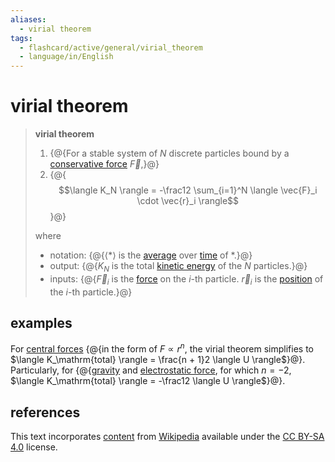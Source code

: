 ```yaml
---
aliases:
  - virial theorem
tags:
  - flashcard/active/general/virial_theorem
  - language/in/English
---
```


# virial theorem

> __virial theorem__
>
> 1. {@{For a stable system of $N$ discrete particles bound by a [conservative force](conservative%20force.md) $\vec{F}$,}@}
> 2. {@{$$\langle K_N \rangle = -\frac12 \sum_{i=1}^N \langle \vec{F}_i \cdot \vec{r}_i \rangle$$}@}
>
> where
>
> - notation: {@{$\langle * \rangle$ is the [average](average.md) over [time](time.md) of $*$.}@}
> - output: {@{$K_N$ is the total [kinetic energy](kinetic%20energy.md) of the $N$ particles.}@}
> - inputs: {@{$\vec{F}_i$ is the [force](force.md) on the $i$-th particle. $\vec{r}_i$ is the [position](position%20(geometry).md) of the $i$-th particle.}@} <!--SR:!2025-03-05,295,290!2026-03-17,536,270!2027-11-09,1108,350!2026-05-04,597,310!2024-12-20,285,330-->

## examples

For [central forces](central%20force.md) {@{in the form of $F \propto r^n$, the virial theorem simplifies to $\langle K_\mathrm{total} \rangle = \frac{n + 1}2 \langle U \rangle$}@}. Particularly, for {@{[gravity](gravitational%20potential.md) and [electrostatic force](Coulomb's%20law.md), for which $n = -2$, $\langle K_\mathrm{total} \rangle = -\frac12 \langle U \rangle$}@}. <!--SR:!2025-02-24,266,257!2025-11-25,456,277-->

## references

This text incorporates [content](https://en.wikipedia.org/wiki/virial_theorem) from [Wikipedia](Wikipedia.md) available under the [CC BY-SA 4.0](https://creativecommons.org/licenses/by-sa/4.0/) license.
